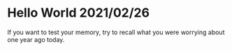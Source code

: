 # Hello World 2021/02/26

If you want to test your memory, try to recall what you were worrying about one year ago today.
